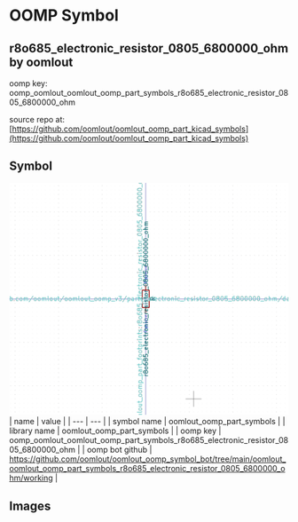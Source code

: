 # OOMP Symbol  
## r8o685_electronic_resistor_0805_6800000_ohm  by oomlout  
  
oomp key: oomp_oomlout_oomlout_oomp_part_symbols_r8o685_electronic_resistor_0805_6800000_ohm  
  
source repo at: [https://github.com/oomlout/oomlout_oomp_part_kicad_symbols](https://github.com/oomlout/oomlout_oomp_part_kicad_symbols)  
## Symbol  
  
[![working.png](working_600.png)](working.png)  
| name | value | 
| --- | --- | 
| symbol name | oomlout_oomp_part_symbols | 
| library name | oomlout_oomp_part_symbols | 
| oomp key | oomp_oomlout_oomlout_oomp_part_symbols_r8o685_electronic_resistor_0805_6800000_ohm | 
| oomp bot github | https://github.com/oomlout/oomlout_oomp_symbol_bot/tree/main/oomlout_oomlout_oomp_part_symbols_r8o685_electronic_resistor_0805_6800000_ohm/working | 
## Images  
